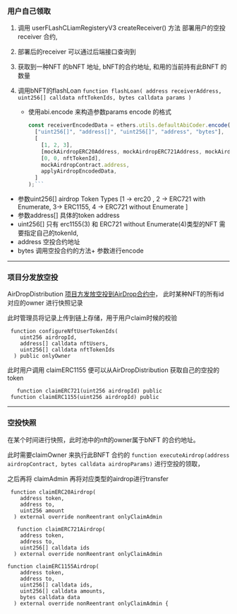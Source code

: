 ### 用户自己领取

1. 调用 userFLashCLiamRegisteryV3 createReceiver() 方法 部署用户的空投receiver 合约,

2. 部署后的receiver 可以通过后端接口查询到

3. 获取到一种NFT 的bNFT 地址, bNFT的合约地址, 和用的当前持有此BNFT 的数量

4. 调用bNFT的flashLoan   `function flashLoan( address receiverAddress, uint256[] calldata nftTokenIds, bytes calldata params )`
   * 使用abi.encode 来构造参数params encode 的格式
       ```typescript    
      const receiverEncodedData = ethers.utils.defaultAbiCoder.encode(
         ["uint256[]", "address[]", "uint256[]", "address", "bytes"],
         [
           [1, 2, 3],
           [mockAirdropERC20Address, mockAirdropERC721Address, mockAirdropERC1155Address],
           [0, 0, nftTokenId],
           mockAirdropContract.address,
           applyAirdropEncodedData,
         ]
       );```

  * 参数uint256[]  airdrop Token Types [1 -> erc20 , 2 ->  ERC721 with Enumerate, 3-> ERC1155, 4 -> ERC721 without Enumerate  ]
  * 参数address[] 具体的token address
  * uint256[] 只有 erc1155(3) 和 ERC721 without Enumerate(4)类型的NFT 需要指定自己的tokenId,
  * address 空投合约地址
  * bytes 调用空投合约的方法+ 参数进行encode 





----



### 项目分发放空投

AirDropDistribution 
[项目方发放空投到AirDrop合约中](https://etherscan.io/token/0x1e52f7a450b08b1b249a4f4f54518fc5278c2285?a=0xd46c8648f2ac4ce1a1aace620460fbd24f640853)， 此时某种NFT的所有id 对应的owner 进行快照记录

此时管理员将记录上传到链上存储，用于用户claim时候的校验

```solidity
 function configureNftUserTokenIds(
    uint256 airdropId,
    address[] calldata nftUsers,
    uint256[] calldata nftTokenIds
  ) public onlyOwner
```



此时用户调用 claimERC1155 便可以从AirDropDistribution 获取自己的空投的token

```
   function claimERC721(uint256 airdropId) public 
 function claimERC1155(uint256 airdropId) public  
```





---



### 空投快照

在某个时间进行快照，此时池中的nft的owner属于bNFT 的合约地址。

此时需要claimOwner 来执行此BNFT 合约的 `function executeAirdrop(address airdropContract, bytes calldata airdropParams)` 进行空投的领取，

之后再将 claimAdmin 再将对应类型的airdrop进行transfer

```solidity
 function claimERC20Airdrop(
    address token,
    address to,
    uint256 amount
  ) external override nonReentrant onlyClaimAdmin
  
   function claimERC721Airdrop(
    address token,
    address to,
    uint256[] calldata ids
  ) external override nonReentrant onlyClaimAdmin 
  
function claimERC1155Airdrop(
    address token,
    address to,
    uint256[] calldata ids,
    uint256[] calldata amounts,
    bytes calldata data
  ) external override nonReentrant onlyClaimAdmin {
  
  
```

